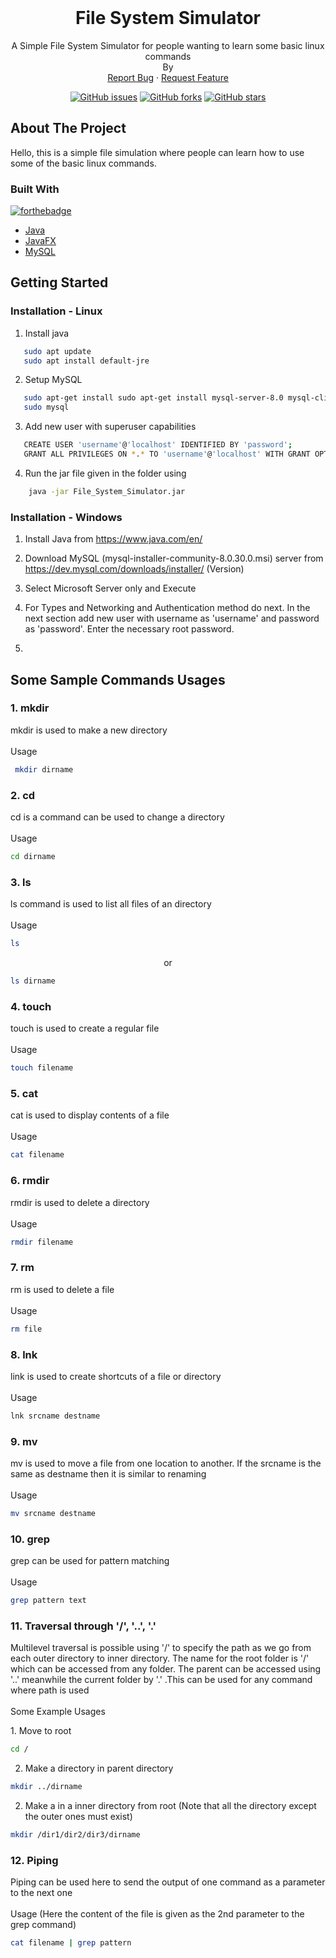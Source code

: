 <!-- PROJECT LOGO -->
<br />


  <h1 align="center">File System Simulator</h1>

  <p align="center">
    A Simple File System Simulator for people wanting to learn some basic linux commands
    <br/>
    By 
    <br />
    <a href="https://github.com/kptriescoding/FileSystemSimulator_USP_DAA_EL/issues">Report Bug</a>
    ·
    <a href="https://github.com/kptriescoding/FileSystemSimulator_USP_DAA_EL/issues">Request Feature</a>
  </p>
  
  <p class="text-center mb-3" align="center">
<a href="https://github.com/kptriescoding/FileSystemSimulator_USP_DAA_EL/issues"><img alt="GitHub issues" src="https://img.shields.io/github/issues/kptriescoding/FileSystemSimulator_USP_DAA_EL?style=for-the-badge"></a>
<a href="https://github.com/kptriescoding/FileSystemSimulator_USP_DAA_EL/fork"><img alt="GitHub forks" src="https://img.shields.io/github/forks/kptriescoding/FileSystemSimulator_USP_DAA_EL?style=for-the-badge"></a>
<a href="https://github.com/kptriescoding/FileSystemSimulator_USP_DAA_EL/stargazers"><img alt="GitHub stars" src="https://img.shields.io/github/stars/kptriescoding/FileSystemSimulator_USP_DAA_EL?style=for-the-badge"></a>
</p>



<!-- ABOUT THE PROJECT -->
## About The Project

Hello, this is a simple file simulation where people can learn how to use some of the basic 
linux commands.

### Built With
[![forthebadge](https://forthebadge.com/images/badges/made-with-java.svg)](https://www.java.com/en/)

* [Java](https://www.java.com/en/)
* [JavaFX](https://openjfx.io/)
* [MySQL](https://www.mysql.com/)

<!-- GETTING STARTED -->
## Getting Started


   
### Installation - Linux

1. Install java 
```bash
   sudo apt update
   sudo apt install default-jre
   ```

2. Setup MySQL
```bash
   sudo apt-get install sudo apt-get install mysql-server-8.0 mysql-client-core-8.0
   sudo mysql
   ```

3. Add new user with superuser capabilities 
```bash
   CREATE USER 'username'@'localhost' IDENTIFIED BY 'password';
   GRANT ALL PRIVILEGES ON *.* TO 'username'@'localhost' WITH GRANT OPTION;
  ```

4. Run the jar file given in the folder using
```bash
    java -jar File_System_Simulator.jar
  ```

### Installation - Windows

1. Install Java from https://www.java.com/en/


2. Download MySQL (mysql-installer-community-8.0.30.0.msi) server from 
https://dev.mysql.com/downloads/installer/ (Version)

3. Select Microsoft Server only and Execute

4. For Types and Networking and Authentication method do next. In the next section
add new user with username as 'username' and password as 'password'. Enter the necessary
root password.


5.


## Some Sample Commands Usages

### 1. mkdir

<p> mkdir is used to make a new directory<br/><br/>Usage</p>

   ```bash
    mkdir dirname
   ```

### 2. cd

<p> cd is a command can be used to change a directory <br/><br/>Usage</p>

   ```bash
   cd dirname
   ```
### 3. ls

<p> ls command is used to list all files of an directory <br/><br/>Usage</p>

   ```bash
   ls
   ```
<p align="center">or</p>

   ```bash
   ls dirname
   ```

### 4. touch

<p> touch is used to create a regular file <br/><br/>Usage</p>

   ```bash
   touch filename
   ```
### 5. cat

<p> cat is used to display contents of a file <br/><br/>Usage</p>

   ```bash
   cat filename
   ```

### 6. rmdir

<p> rmdir is used to delete a directory <br/><br/>Usage</p>

   ```bash
   rmdir filename
   ```

### 7. rm

<p> rm is used to delete a file <br/><br/>Usage</p>

   ```bash
   rm file
   ```
### 8. lnk

<p> link is used to create shortcuts of a file or directory<br/><br/>Usage</p>

   ```bash
   lnk srcname destname
   ```

### 9. mv

<p> mv is used to move a file from one location to another. If the srcname is the same as destname then it is similar to renaming<br/><br/>Usage</p>

   ```bash
   mv srcname destname
   ```

### 10. grep

<p> grep can be used for pattern matching <br/><br/>Usage</p>

   ```bash
   grep pattern text
   ```

### 11. Traversal through '/', '..', '.'

<p>Multilevel traversal is possible using '/' to specify the path as we go from each outer directory to inner directory. 
The name for the root folder is '/' which can be accessed from any folder. The parent can be accessed using '..' meanwhile
the current folder by '.' .This can be used for any command where path is used
<br/><br/>Some Example Usages </p>
1. Move to root

   ```bash
   cd /
   ```
2. Make a directory in parent directory

```bash
mkdir ../dirname
   ```
2. Make a in a inner directory from root (Note that all the directory except the outer ones must exist)

```bash
mkdir /dir1/dir2/dir3/dirname
   ```
### 12. Piping

<p> Piping can be used here to send the output of one command as a parameter to the next
one <br/><br/>Usage (Here the content of the file is given as the 2nd parameter to the grep command) </p>

   ```bash
   cat filename | grep pattern
   ```
